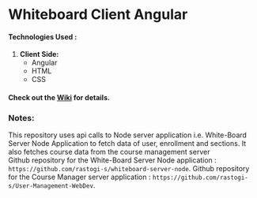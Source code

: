 # Whiteboard Client Angular

#### Technologies Used :

 1. **Client Side:**
    * Angular
    * HTML
    * CSS

#### Check out the [Wiki]() for details.

        
   
### Notes:
This repository uses api calls to Node server application i.e. White-Board Server Node Application to fetch data of user, enrollment and sections. It also fetches course data from the course management server
<br>
Github repository for the White-Board Server Node  application : `https://github.com/rastogi-s/whiteboard-server-node`.
Github repository for the Course Manager server  application : `https://github.com/rastogi-s/User-Management-WebDev`.
